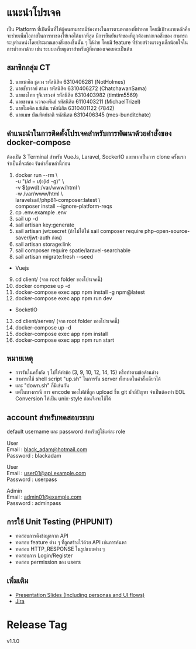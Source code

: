 # แนะนำโปรเจค
เป็น Platform ที่เปิดพื้นที่ให้ผู้คนสามารถมีช่องทางในการตามหาของที่ทำหาย โดยมีเป้าหมายหลักคือจะช่วยเพิ่มโอกาสในการหาของให้เจอได้มากที่สุด มีการยืนยันเจ้าของที่ถูกต้องหากเจอสิ่งของ สามารถระบุตำแหน่งโดยประมาณของสิ่งของชิ้นนั้น ๆ ได้ง่าย โดยมี feature ที่ช่วยสร้างแรงจูงเล็กน้อยใจในการช่วยหาด้วย เช่น ระบบเหรียญตราสำหรับผู้ที่หาของเจอเยอะเป็นต้น
  
## สมาชิกกลุ่ม CT
1. นายซาฮิล ชูดวง รหัสนิสิต 6310406281 (NotHolmes) 
2. นายชัชวาลย์ สามา รหัสนิสิต 6310406272 (ChatchawanSama)
3. นายธงไทย รุจิเวชวงษ์ รหัสนิสิต 6310403982 (timtim5569)
4. นายชานน นวจองพันธ์ รหัสนิสิต 6110403211 (MichaelTrizel)
5. นายไมเคิล แซ่เติน รหัสนิสิต 6310401122 (7842)
6. นายเมษ บัณฑิตย์ชาติ รหัสนิสต 6310406345 (mes-bunditchate)

## คำแนะนำในการติดตั้งโปรเจคสำหรับการพัฒนาด้วยคำสั่งของ docker-compose  
ต้องเปิด 3 Terminal สำหรับ VueJs, Laravel, SockerIO และหากเป็นการ clone ครั้งแรกจำเป็นที่จะต้อง
รันคำสั่งเหล่านี้ก่อน

1. docker run --rm \  
    -u "$(id -u):$(id -g)" \  
    -v $(pwd):/var/www/html \  
    -w /var/www/html \  
    laravelsail/php81-composer:latest \  
    composer install --ignore-platform-reqs  
2. cp .env.example .env
3. sail up -d
4. sail artisan key:generate
5. sail artisan jwt:secret (ถ้าไม่ได้ให้ sail composer require php-open-source-saver/jwt-auth ก่อน)
6. sail artisan storage:link
7. sail composer require spatie/laravel-searchable
8. sail artisan migrate:fresh --seed
- Vuejs
9. cd client/ (จาก root folder ของโปรเจคนี้)
10. docker compose up -d
11. docker-compose exec app npm install -g npm@latest
12. docker-compose exec app npm run dev
- SocketIO
13. cd client/server/ (จาก root folder ของโปรเจคนี้)
14. docker-compose up -d
15. docker-compose exec app npm install
16. docker-compose exec app npm run start

## หมายเหตุ
- การรันในครั้งถัด ๆ ไปให้ทำข้อ (3, 9, 10, 12, 14, 15) หรือทำตามข้อด้านล่าง
- สามารถใช้ shell script "up.sh" ในการรัน server ทั้งหมดในคำสั่งเดียวได้
- และ "down.sh" ก็มีเช่นกัน
- แต่ในบางกรณี การ encode ของไฟล์ที่ถูก upload ขึ้น git มักมีปัญหา จำเป็นต้องทำ EOL Conversion ให้เป็น unix-style ก่อนจึงจะใช้ได้

## account สำหรับทดสอบระบบ
default username และ password สำหรับผู้ใช้แต่ละ role  
 
User  
Email : black_adam@hotmail.com  
Password : blackadam  
 
User  
Email : user01@api.example.com   
Password : userpass  
 
Admin   
Email : admin01@example.com  
Password : adminpass   

## การใช้ Unit Testing (PHPUNIT)
- ทดสอบการดึงข้อมูลจาก API
- ทดสอบ feature ต่าง ๆ ที่ถูกสร้างไว้ด้วย API เช่นการค้นหา
- ทดสอบ HTTP_RESPONSE ในรูปแบบต่าง ๆ 
- ทดสอบการ Login/Register
- ทดสอบ permission ของ users

## เพิ่มเติม
- [Presentation Slides (Including personas and UI flows)](https://www.canva.com/design/DAFO8hI0imA/7hDEhHs44yUERctCtxS-hg/view?utm_content=DAFO8hI0imA&utm_campaign=designshare&utm_medium=link&utm_source=publishsharelink)    
- [Jira](https://ct-project.atlassian.net/jira/software/projects/CT/boards/1/roadmap)  

# Release Tag
v1.1.0
